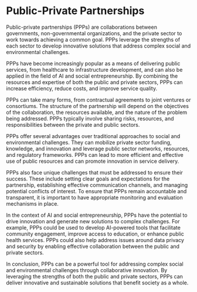 Public-Private Partnerships
======================================================================

Public-private partnerships (PPPs) are collaborations between governments, non-governmental organizations, and the private sector to work towards achieving a common goal. PPPs leverage the strengths of each sector to develop innovative solutions that address complex social and environmental challenges.

PPPs have become increasingly popular as a means of delivering public services, from healthcare to infrastructure development, and can also be applied in the field of AI and social entrepreneurship. By combining the resources and expertise of both the public and private sectors, PPPs can increase efficiency, reduce costs, and improve service quality.

PPPs can take many forms, from contractual agreements to joint ventures or consortiums. The structure of the partnership will depend on the objectives of the collaboration, the resources available, and the nature of the problem being addressed. PPPs typically involve sharing risks, resources, and responsibilities between the private and public sectors.

PPPs offer several advantages over traditional approaches to social and environmental challenges. They can mobilize private sector funding, knowledge, and innovation and leverage public sector networks, resources, and regulatory frameworks. PPPs can lead to more efficient and effective use of public resources and can promote innovation in service delivery.

PPPs also face unique challenges that must be addressed to ensure their success. These include setting clear goals and expectations for the partnership, establishing effective communication channels, and managing potential conflicts of interest. To ensure that PPPs remain accountable and transparent, it is important to have appropriate monitoring and evaluation mechanisms in place.

In the context of AI and social entrepreneurship, PPPs have the potential to drive innovation and generate new solutions to complex challenges. For example, PPPs could be used to develop AI-powered tools that facilitate community engagement, improve access to education, or enhance public health services. PPPs could also help address issues around data privacy and security by enabling effective collaboration between the public and private sectors.

In conclusion, PPPs can be a powerful tool for addressing complex social and environmental challenges through collaborative innovation. By leveraging the strengths of both the public and private sectors, PPPs can deliver innovative and sustainable solutions that benefit society as a whole.
